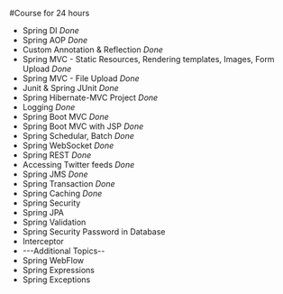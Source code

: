 #Course for 24 hours 
* Spring DI _Done_
* Spring AOP _Done_
* Custom Annotation & Reflection _Done_
* Spring MVC - Static Resources, Rendering templates, Images, Form Upload _Done_
* Spring MVC - File Upload _Done_
* Junit & Spring JUnit _Done_ <Spring JUnit>
* Spring Hibernate-MVC Project _Done_
* Logging _Done_
* Spring Boot MVC _Done_
* Spring Boot MVC with JSP _Done_
* Spring Schedular, Batch _Done_
* Spring WebSocket _Done_
* Spring REST _Done_
* Accessing Twitter feeds _Done_
* Spring JMS  _Done_
* Spring Transaction _Done_
* Spring Caching _Done_
* Spring Security 
* Spring JPA 
* Spring Validation 
* Spring Security Password in Database 
* Interceptor
* ---Additional Topics--
* Spring WebFlow
* Spring Expressions
* Spring Exceptions


